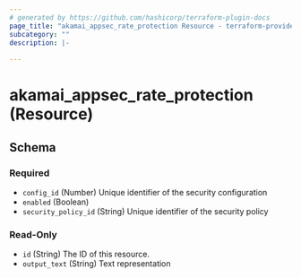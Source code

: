 ```yaml
---
# generated by https://github.com/hashicorp/terraform-plugin-docs
page_title: "akamai_appsec_rate_protection Resource - terraform-provider-akamai"
subcategory: ""
description: |-
  
---
```


# akamai_appsec_rate_protection (Resource)





<!-- schema generated by tfplugindocs -->
## Schema

### Required

- `config_id` (Number) Unique identifier of the security configuration
- `enabled` (Boolean)
- `security_policy_id` (String) Unique identifier of the security policy

### Read-Only

- `id` (String) The ID of this resource.
- `output_text` (String) Text representation
